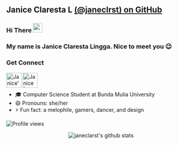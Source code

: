 ## **Janice Claresta L** [(@janeclrst) on GitHub](https://github.com/janeclrst)

### Hi There <img src="https://media.giphy.com/media/hvRJCLFzcasrR4ia7z/giphy.gif" width="25px">
### My name is Janice Claresta Lingga. Nice to meet you :wink:

### Get Connect

<a href="https://www.instagram.com/jeyyy_cl/">
  <img align="left" alt="Janice's Instagram" width="40px" src="https://raw.githubusercontent.com/hussainweb/hussainweb/main/icons/instagram.png" />
</a>

<a href="https://twitter.com/chocoolatte12">
  <img align="left" alt="Janice | Twitter" width="40px" src="https://raw.githubusercontent.com/peterthehan/peterthehan/master/assets/twitter.svg" />
</a>

<br><br>
<!--
**janeclrst/janeclrst** is a ✨ _special_ ✨ repository because its `README.md` (this file) appears on your GitHub profile.
-->

- :mortar_board: Computer Science Student at Bunda Mulia University
- 😄 Pronouns: she/her
- ⚡ Fun fact: a melophile, gamers, dancer, and design

![Profile views](https://visitor-badge.glitch.me/badge?page_id=janeclrst.janeclrst)

<div id="stats" align="center">

![janeclarst's github stats](https://github-readme-stats.vercel.app/api?username=janeclrst&theme=blue-green&show_icons=true)

